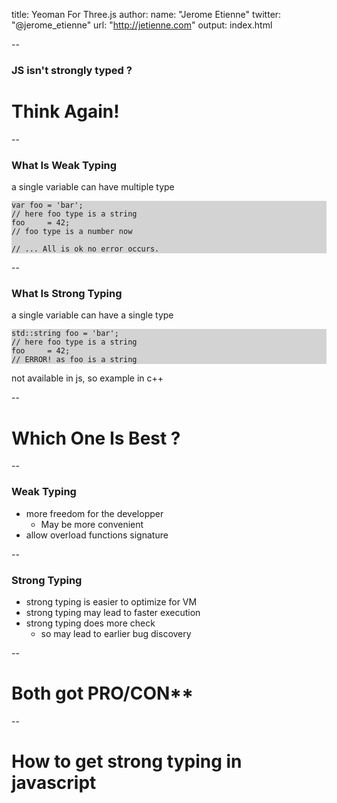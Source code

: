 title: Yeoman For Three.js
author:
  name: "Jerome Etienne"
  twitter: "@jerome_etienne"
  url: "http://jetienne.com"
output: index.html

--

<base target='_blank'/>
<style>pre { background: lightgrey; font-size: 100%;}</style>

### JS isn't strongly typed ?

# Think Again!

--

### What Is Weak Typing

a single variable can have multiple type

    var foo	= 'bar';
    // here foo type is a string
    foo		= 42;
    // foo type is a number now
    
    // ... All is ok no error occurs.


--

### What Is Strong Typing

a single variable can have a single type


    std::string foo	= 'bar';
    // here foo type is a string
    foo		= 42;
    // ERROR! as foo is a string


not available in js, so example in c++

--

# Which One Is Best ?

--

### Weak Typing

* more freedom for the developper
  * May be more convenient
* allow overload functions signature

--

### Strong Typing

* strong typing is easier to optimize for VM
* strong typing may lead to faster execution
* strong typing does more check 
  * so may lead to earlier bug discovery 
  
--

# Both got PRO/CON**

-- 

# How to get strong typing in javascript